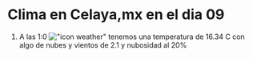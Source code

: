 # Clima en Celaya,mx en el dia 09

1. A las 1:0 !["icon weather"](http://openweathermap.org/img/w/02n.png) tenemos una temperatura de 16.34 C con algo de nubes y  vientos de 2.1 y nubosidad al 20%
